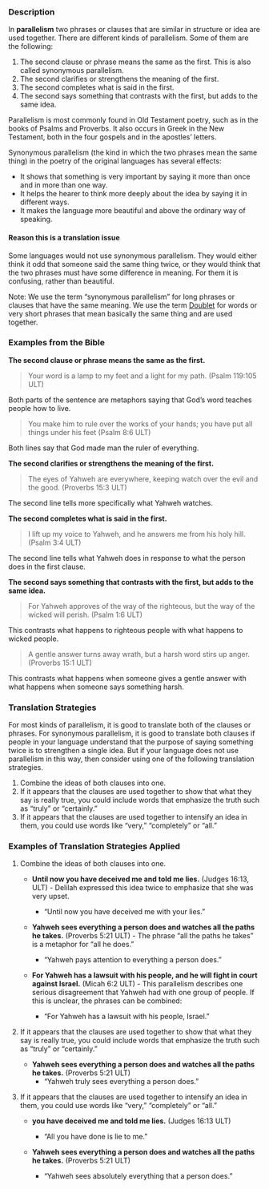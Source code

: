 
### Description

In **parallelism** two phrases or clauses that are similar in structure or idea are used together. There are different kinds of parallelism. Some of them are the following:

1. The second clause or phrase means the same as the first. This is also called synonymous parallelism.
1. The second clarifies or strengthens the meaning of the first.
1. The second completes what is said in the first.
1. The second says something that contrasts with the first, but adds to the same idea.

Parallelism is most commonly found in Old Testament poetry, such as in the books of Psalms and Proverbs.  It also occurs in Greek in the New Testament, both in the four gospels and in the apostles’ letters.

Synonymous parallelism (the kind in which the two phrases mean the same thing) in the poetry of the original languages has several effects:

* It shows that something is very important by saying it more than once and in more than one way.
* It helps the hearer to think more deeply about the idea by saying it in different ways.
* It makes the language more beautiful and above the ordinary way of speaking.

#### Reason this is a translation issue

Some languages would not use synonymous parallelism. They would either think it odd that someone said the same thing twice, or they would think that the two phrases must have some difference in meaning. For them it is confusing, rather than beautiful.

Note: We use the term “synonymous parallelism” for long phrases or clauses that have the same meaning.  We use the term  [Doublet](../figs-doublet/01.md) for words or very short phrases that mean basically the same thing and are used together.

### Examples from the Bible

**The second clause or phrase means the same as the first.**

>Your word is a lamp to my feet
>and a light for my path. (Psalm 119:105 ULT)

Both parts of the sentence are metaphors saying that God’s word teaches people how to live.

>You make him to rule over the works of your hands;
>you have put all things under his feet (Psalm 8:6 ULT)

Both lines say that God made man the ruler of everything.

**The second clarifies or strengthens the meaning of the first.**

>The eyes of Yahweh are everywhere,
>keeping watch over the evil and the good. (Proverbs 15:3 ULT)

The second line tells more specifically what Yahweh watches.

**The second completes what is said in the first.**

>I lift up my voice to Yahweh,
>and he answers me from his holy hill. (Psalm 3:4 ULT)

The second line tells what Yahweh does in response to what the person does in the first clause.

**The second says something that contrasts with the first, but adds to the same idea.**

>For Yahweh approves of the way of the righteous,
>but the way of the wicked will perish. (Psalm 1:6 ULT)

This contrasts what happens to righteous people with what happens to wicked people.

>A gentle answer turns away wrath,
>but a harsh word stirs up anger. (Proverbs 15:1 ULT)

This contrasts what happens when someone gives a gentle answer with what happens when someone says something harsh.

### Translation Strategies

For most kinds of parallelism, it is good to translate both of the clauses or phrases. For synonymous parallelism, it is good to translate both clauses if people in your language understand that the purpose of saying something twice is to strengthen a single idea. But if your language does not use parallelism in this way, then consider using one of the following translation strategies.

1. Combine the ideas of both clauses into one.
1. If it appears that the clauses are used together to show that what they say is really true, you could include words that emphasize the truth such as “truly” or “certainly.”
1. If it appears that the clauses are used together to intensify an idea in them, you could use words like “very,” “completely” or “all.”

### Examples of Translation Strategies Applied

1. Combine the ideas of both clauses into one.

    * **Until now you have deceived me and told me lies.** (Judges 16:13, ULT) - Delilah expressed this idea twice to emphasize that she was very upset.
        * “Until now you have deceived me with your lies.”

    * **Yahweh sees everything a person does and watches all the paths he takes.** (Proverbs 5:21 ULT) - The phrase “all the paths he takes” is a metaphor for “all he does.”
        * “Yahweh pays attention to everything a person does.”

    * **For Yahweh has a lawsuit with his people, and he will fight in court against Israel.** (Micah 6:2 ULT) - This parallelism describes one serious disagreement that Yahweh had with one group of people. If this is unclear, the phrases can be combined:
        * “For Yahweh has a lawsuit with his people, Israel.”

1. If it appears that the clauses are used together to show that what they say is really true, you could include words that emphasize the truth such as “truly” or “certainly.”

    * **Yahweh sees everything a person does and watches all the paths he takes.** (Proverbs 5:21 ULT)
        * “Yahweh truly sees everything a person does.”

1. If it appears that the clauses are used together to intensify an idea in them, you could use words like “very,” “completely” or “all.”

    * **you have deceived me and told me lies.** (Judges 16:13 ULT)
        * “All you have done is lie to me.”

    * **Yahweh sees everything a person does and watches all the paths he takes.** (Proverbs 5:21 ULT)
        * “Yahweh sees absolutely everything that a person does.”

